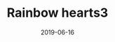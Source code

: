 ---
title: Rainbow hearts3
date: '2019-06-16'
thumb_image: images/mar-4yo/4yo-mar-rainbow-hearts3.jpg
thumb_image_alt: Rainbow hearts3
image: images/mar-4yo/4yo-mar-rainbow-hearts3.jpg
image_alt: Rainbow hearts3
template: project 
---	